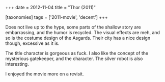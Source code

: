 +++
date = 2012-11-04
title = "Thor (2011)"

[taxonomies]
tags = ['2011-movie', 'decent']
+++

Does not live up to the hype, some parts of the shallow story are
embarrassing, and the humor is recycled. The visual effects are meh, and
so is the costume design of the Asgards. Their city has a nice design
though, excessive as it is.

The title character is gorgeous as fuck. I also like the concept of the
mysterious gatekeeper, and the character. The silver robot is also
interesting.

I enjoyed the movie more on a revisit.
